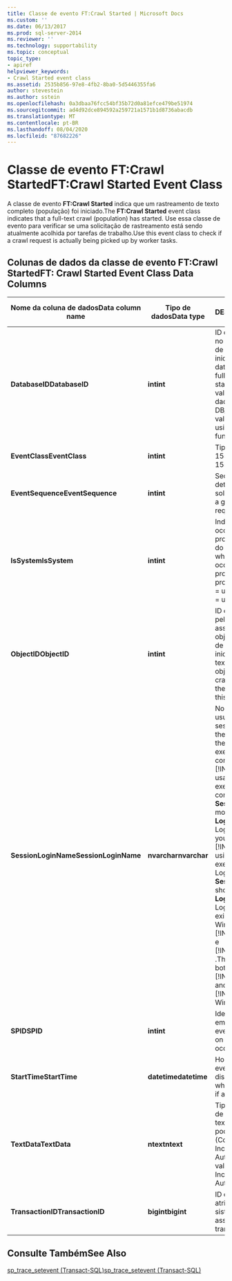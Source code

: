 ```yaml
---
title: Classe de evento FT:Crawl Started | Microsoft Docs
ms.custom: ''
ms.date: 06/13/2017
ms.prod: sql-server-2014
ms.reviewer: ''
ms.technology: supportability
ms.topic: conceptual
topic_type:
- apiref
helpviewer_keywords:
- Crawl Started event class
ms.assetid: 2535b856-97e8-4fb2-8ba0-5d5446355fa6
author: stevestein
ms.author: sstein
ms.openlocfilehash: 0a3dbaa76fcc54bf35b72d0a81efce479be51974
ms.sourcegitcommit: ad4d92dce894592a259721a1571b1d8736abacdb
ms.translationtype: MT
ms.contentlocale: pt-BR
ms.lasthandoff: 08/04/2020
ms.locfileid: "87682226"
---
```

# <a name="ftcrawl-started-event-class"></a><span data-ttu-id="180eb-102">Classe de evento FT:Crawl Started</span><span class="sxs-lookup"><span data-stu-id="180eb-102">FT:Crawl Started Event Class</span></span>
  <span data-ttu-id="180eb-103">A classe de evento **FT:Crawl Started** indica que um rastreamento de texto completo (população) foi iniciado.</span><span class="sxs-lookup"><span data-stu-id="180eb-103">The **FT:Crawl Started** event class indicates that a full-text crawl (population) has started.</span></span> <span data-ttu-id="180eb-104">Use essa classe de evento para verificar se uma solicitação de rastreamento está sendo atualmente acolhida por tarefas de trabalho.</span><span class="sxs-lookup"><span data-stu-id="180eb-104">Use this event class to check if a crawl request is actually being picked up by worker tasks.</span></span>  
  
## <a name="ft-crawl-started-event-class-data-columns"></a><span data-ttu-id="180eb-105">Colunas de dados da classe de evento FT:Crawl Started</span><span class="sxs-lookup"><span data-stu-id="180eb-105">FT: Crawl Started Event Class Data Columns</span></span>  
  
|<span data-ttu-id="180eb-106">Nome da coluna de dados</span><span class="sxs-lookup"><span data-stu-id="180eb-106">Data column name</span></span>|<span data-ttu-id="180eb-107">Tipo de dados</span><span class="sxs-lookup"><span data-stu-id="180eb-107">Data type</span></span>|<span data-ttu-id="180eb-108">DESCRIÇÃO</span><span class="sxs-lookup"><span data-stu-id="180eb-108">Description</span></span>|<span data-ttu-id="180eb-109">ID da coluna</span><span class="sxs-lookup"><span data-stu-id="180eb-109">Column ID</span></span>|<span data-ttu-id="180eb-110">Filtrável</span><span class="sxs-lookup"><span data-stu-id="180eb-110">Filterable</span></span>|  
|----------------------|---------------|-----------------|---------------|----------------|  
|<span data-ttu-id="180eb-111">**DatabaseID**</span><span class="sxs-lookup"><span data-stu-id="180eb-111">**DatabaseID**</span></span>|<span data-ttu-id="180eb-112">**int**</span><span class="sxs-lookup"><span data-stu-id="180eb-112">**int**</span></span>|<span data-ttu-id="180eb-113">ID do banco de dados no qual o rastreamento de texto completo foi iniciado.</span><span class="sxs-lookup"><span data-stu-id="180eb-113">ID of the database in which the full-text crawl was started.</span></span> <span data-ttu-id="180eb-114">Determine o valor para um banco de dados usando a função DB_ID.</span><span class="sxs-lookup"><span data-stu-id="180eb-114">Determine the value for a database by using the DB_ID function.</span></span>|<span data-ttu-id="180eb-115">3</span><span class="sxs-lookup"><span data-stu-id="180eb-115">3</span></span>|<span data-ttu-id="180eb-116">Sim</span><span class="sxs-lookup"><span data-stu-id="180eb-116">Yes</span></span>|  
|<span data-ttu-id="180eb-117">**EventClass**</span><span class="sxs-lookup"><span data-stu-id="180eb-117">**EventClass**</span></span>|<span data-ttu-id="180eb-118">**int**</span><span class="sxs-lookup"><span data-stu-id="180eb-118">**int**</span></span>|<span data-ttu-id="180eb-119">Tipo de evento = 155.</span><span class="sxs-lookup"><span data-stu-id="180eb-119">Type of event = 155.</span></span>|<span data-ttu-id="180eb-120">27</span><span class="sxs-lookup"><span data-stu-id="180eb-120">27</span></span>|<span data-ttu-id="180eb-121">Não</span><span class="sxs-lookup"><span data-stu-id="180eb-121">No</span></span>|  
|<span data-ttu-id="180eb-122">**EventSequence**</span><span class="sxs-lookup"><span data-stu-id="180eb-122">**EventSequence**</span></span>|<span data-ttu-id="180eb-123">**int**</span><span class="sxs-lookup"><span data-stu-id="180eb-123">**int**</span></span>|<span data-ttu-id="180eb-124">Sequência de um determinado evento na solicitação.</span><span class="sxs-lookup"><span data-stu-id="180eb-124">Sequence of a given event within the request.</span></span>|<span data-ttu-id="180eb-125">51</span><span class="sxs-lookup"><span data-stu-id="180eb-125">51</span></span>|<span data-ttu-id="180eb-126">Não</span><span class="sxs-lookup"><span data-stu-id="180eb-126">No</span></span>|  
|<span data-ttu-id="180eb-127">**IsSystem**</span><span class="sxs-lookup"><span data-stu-id="180eb-127">**IsSystem**</span></span>|<span data-ttu-id="180eb-128">**int**</span><span class="sxs-lookup"><span data-stu-id="180eb-128">**int**</span></span>|<span data-ttu-id="180eb-129">Indica se o evento ocorreu em um processo do sistema ou do usuário.</span><span class="sxs-lookup"><span data-stu-id="180eb-129">Indicates whether the event occurred on a system process or a user process.</span></span> <span data-ttu-id="180eb-130">1 = sistema, 0 = usuário.</span><span class="sxs-lookup"><span data-stu-id="180eb-130">1 = system, 0 = user.</span></span>|<span data-ttu-id="180eb-131">60</span><span class="sxs-lookup"><span data-stu-id="180eb-131">60</span></span>|<span data-ttu-id="180eb-132">Sim</span><span class="sxs-lookup"><span data-stu-id="180eb-132">Yes</span></span>|  
|<span data-ttu-id="180eb-133">**ObjectID**</span><span class="sxs-lookup"><span data-stu-id="180eb-133">**ObjectID**</span></span>|<span data-ttu-id="180eb-134">**int**</span><span class="sxs-lookup"><span data-stu-id="180eb-134">**int**</span></span>|<span data-ttu-id="180eb-135">ID de objeto atribuída pelo sistema.</span><span class="sxs-lookup"><span data-stu-id="180eb-135">System-assigned ID of the object.</span></span> <span data-ttu-id="180eb-136">O rastreamento de texto completo foi iniciado no índice de texto completo neste objeto.</span><span class="sxs-lookup"><span data-stu-id="180eb-136">The full-text crawl was started on the full-text index on this object.</span></span>|<span data-ttu-id="180eb-137">22</span><span class="sxs-lookup"><span data-stu-id="180eb-137">22</span></span>|<span data-ttu-id="180eb-138">Sim</span><span class="sxs-lookup"><span data-stu-id="180eb-138">Yes</span></span>|  
|<span data-ttu-id="180eb-139">**SessionLoginName**</span><span class="sxs-lookup"><span data-stu-id="180eb-139">**SessionLoginName**</span></span>|<span data-ttu-id="180eb-140">**nvarchar**</span><span class="sxs-lookup"><span data-stu-id="180eb-140">**nvarchar**</span></span>|<span data-ttu-id="180eb-141">Nome de logon do usuário que originou a sessão.</span><span class="sxs-lookup"><span data-stu-id="180eb-141">Login name of the user who originated the session.</span></span> <span data-ttu-id="180eb-142">Por exemplo, para se conectar ao [!INCLUDE[ssNoVersion](../../includes/ssnoversion-md.md)] usando o Logon1 e executar uma instrução como Logon2, o **SessionLoginName** mostrará o Logon1 e o **LoginName** mostrará o Logon2.</span><span class="sxs-lookup"><span data-stu-id="180eb-142">For example, if you connect to [!INCLUDE[ssNoVersion](../../includes/ssnoversion-md.md)] using Login1 and execute a statement as Login2, **SessionLoginName** shows Login1 and **LoginName** shows Login2.</span></span> <span data-ttu-id="180eb-143">Esta coluna exibe os logons do Windows [!INCLUDE[ssNoVersion](../../includes/ssnoversion-md.md)] e [!INCLUDE[msCoName](../../includes/msconame-md.md)] .</span><span class="sxs-lookup"><span data-stu-id="180eb-143">This column displays both [!INCLUDE[ssNoVersion](../../includes/ssnoversion-md.md)] and [!INCLUDE[msCoName](../../includes/msconame-md.md)] Windows logins.</span></span>|<span data-ttu-id="180eb-144">64</span><span class="sxs-lookup"><span data-stu-id="180eb-144">64</span></span>|<span data-ttu-id="180eb-145">Sim</span><span class="sxs-lookup"><span data-stu-id="180eb-145">Yes</span></span>|  
|<span data-ttu-id="180eb-146">**SPID**</span><span class="sxs-lookup"><span data-stu-id="180eb-146">**SPID**</span></span>|<span data-ttu-id="180eb-147">**int**</span><span class="sxs-lookup"><span data-stu-id="180eb-147">**int**</span></span>|<span data-ttu-id="180eb-148">Identificação da sessão em que ocorreu o evento.</span><span class="sxs-lookup"><span data-stu-id="180eb-148">ID of the session on which the event occurred.</span></span>|<span data-ttu-id="180eb-149">12</span><span class="sxs-lookup"><span data-stu-id="180eb-149">12</span></span>|<span data-ttu-id="180eb-150">Sim</span><span class="sxs-lookup"><span data-stu-id="180eb-150">Yes</span></span>|  
|<span data-ttu-id="180eb-151">**StartTime**</span><span class="sxs-lookup"><span data-stu-id="180eb-151">**StartTime**</span></span>|<span data-ttu-id="180eb-152">**datetime**</span><span class="sxs-lookup"><span data-stu-id="180eb-152">**datetime**</span></span>|<span data-ttu-id="180eb-153">Hora de início do evento, se disponível.</span><span class="sxs-lookup"><span data-stu-id="180eb-153">Time at which the event started, if available.</span></span>|<span data-ttu-id="180eb-154">14</span><span class="sxs-lookup"><span data-stu-id="180eb-154">14</span></span>|<span data-ttu-id="180eb-155">Sim</span><span class="sxs-lookup"><span data-stu-id="180eb-155">Yes</span></span>|  
|<span data-ttu-id="180eb-156">**TextData**</span><span class="sxs-lookup"><span data-stu-id="180eb-156">**TextData**</span></span>|<span data-ttu-id="180eb-157">**ntext**</span><span class="sxs-lookup"><span data-stu-id="180eb-157">**ntext**</span></span>|<span data-ttu-id="180eb-158">Tipo de rastreamento de texto completo.</span><span class="sxs-lookup"><span data-stu-id="180eb-158">Full-text crawl type.</span></span> <span data-ttu-id="180eb-159">O valor pode ser Full (Completo), Incremental, Manual ou Auto (Automático).</span><span class="sxs-lookup"><span data-stu-id="180eb-159">The value can be Full, Incremental, Manual, or Auto.</span></span>|<span data-ttu-id="180eb-160">1</span><span class="sxs-lookup"><span data-stu-id="180eb-160">1</span></span>|<span data-ttu-id="180eb-161">Sim</span><span class="sxs-lookup"><span data-stu-id="180eb-161">Yes</span></span>|  
|<span data-ttu-id="180eb-162">**TransactionID**</span><span class="sxs-lookup"><span data-stu-id="180eb-162">**TransactionID**</span></span>|<span data-ttu-id="180eb-163">**bigint**</span><span class="sxs-lookup"><span data-stu-id="180eb-163">**bigint**</span></span>|<span data-ttu-id="180eb-164">ID da transação atribuída pelo sistema.</span><span class="sxs-lookup"><span data-stu-id="180eb-164">System-assigned ID of the transaction.</span></span>|<span data-ttu-id="180eb-165">4</span><span class="sxs-lookup"><span data-stu-id="180eb-165">4</span></span>|<span data-ttu-id="180eb-166">Sim</span><span class="sxs-lookup"><span data-stu-id="180eb-166">Yes</span></span>|  
  
## <a name="see-also"></a><span data-ttu-id="180eb-167">Consulte Também</span><span class="sxs-lookup"><span data-stu-id="180eb-167">See Also</span></span>  
 [<span data-ttu-id="180eb-168">sp_trace_setevent &#40;Transact-SQL&#41;</span><span class="sxs-lookup"><span data-stu-id="180eb-168">sp_trace_setevent &#40;Transact-SQL&#41;</span></span>](/sql/relational-databases/system-stored-procedures/sp-trace-setevent-transact-sql)  
  
  
